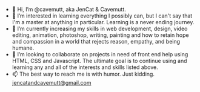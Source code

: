 - 👋 Hi, I’m @cavemutt, aka JenCat & Cavemutt.
- 👀 I’m interested in learning everything I possibly can, but I can't say that I'm a master at anything in particular. Learning is a never ending journey.
- 🌱 I’m currently increasing my skills in web development, design, video editing, animation, photoshop, writing, painting and how to retain hope and compassion in a world that rejects reason, empathy, and being humane.
- 💞️ I’m looking to collaborate on projects in need of front end help using HTML, CSS and Javascript. The ultimate goal is to continue using and learning any and all of the interests and skills listed above.
- 📫 The best way to reach me is with humor. Just kidding. jencatandcavemutt@gmail.com

<!---
cavemutt/cavemutt is a ✨ special ✨ repository because its `README.md` (this file) appears on your GitHub profile.
You can click the Preview link to take a look at your changes.
--->
